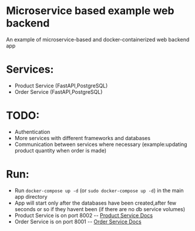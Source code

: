 # Microservice based example web backend
An example of microservice-based and docker-containerized web backend app

# Services:
  - Product Service (FastAPI,PostgreSQL)
  - Order Service (FastAPI,PostgreSQL)
# TODO:
  - Authentication
  - More services with different frameworks and databases
  - Communication between services where necessary (example:updating product quantity when order is made)
# Run:
  - Run `docker-compose up -d` (or `sudo docker-compose up -d`) in the main app directory
  - App will start only after the databases have been created,after few seconds or so if they havent been (if there are no db service volumes)
  - Product Service is on port 8002 -- [Product Service Docs](http://localhost:8002/docs)
  - Order Service is on port 8001 -- [Order Service Docs](http://localhost:8001/docs)
